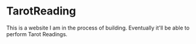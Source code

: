 # TarotReading
This is a website I am in the process of building.  Eventually it'll be able to perform Tarot Readings. 
